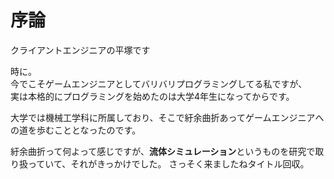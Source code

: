 # 序論
クライアントエンジニアの平塚です

時に。<br>
今でこそゲームエンジニアとしてバリバリプログラミングしてる私ですが、<br>
実は本格的にプログラミングを始めたのは大学4年生になってからです。<br>

大学では機械工学科に所属しており、そこで紆余曲折あってゲームエンジニアへの道を歩むこととなったのです。

紆余曲折って何よって感じですが、**流体シミュレーション**というものを研究で取り扱っていて、それがきっかけでした。
さっそく来ましたねタイトル回収。

